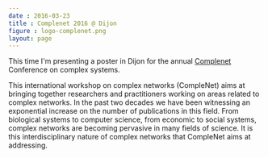 ```yaml
---
date : 2016-03-23
title : Complenet 2016 @ Dijon
figure : logo-complenet.png
layout: page
---
```


This time I'm presenting a poster in Dijon for the annual [Complenet](http://complenet.org/CompleNet_2016/Home.html)
Conference on complex systems.

This international workshop on complex networks (CompleNet) aims at bringing together researchers and practitioners working on areas related to complex networks. In the past two decades we have been witnessing an exponential increase on the number of publications in this field. From biological systems to computer science, from economic to social systems, complex networks are becoming pervasive in many fields of science. It is
this interdisciplinary nature of complex networks that CompleNet aims at addressing.
